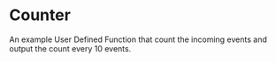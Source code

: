 # Counter

An example User Defined Function that count the incoming events and output the count every 10 events.
